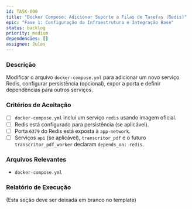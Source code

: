 ```yaml
---
id: TASK-009
title: "Docker Compose: Adicionar Suporte a Filas de Tarefas (Redis)"
epic: "Fase 1: Configuração da Infraestrutura e Integração Base"
status: backlog
priority: medium
dependencies: []
assignee: Jules
---
```


### Descrição

Modificar o arquivo `docker-compose.yml` para adicionar um novo serviço Redis, configurar persistência (opcional), expor a porta e definir dependências para outros serviços.

### Critérios de Aceitação

- [ ] `docker-compose.yml` inclui um serviço `redis` usando imagem oficial.
- [ ] Redis está configurado para persistência (se aplicável).
- [ ] Porta `6379` do Redis está exposta à `app-network`.
- [ ] Serviços `api` (se aplicável), `transcritor_pdf` e o futuro `transcritor_pdf_worker` declaram `depends_on: redis`.

### Arquivos Relevantes

* `docker-compose.yml`

### Relatório de Execução

(Esta seção deve ser deixada em branco no template)
